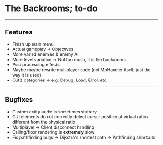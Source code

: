 # The Backrooms; to-do

---
## Features
- Finish up main menu
- Actual gameplay
    -> Objectives
- More varied enemies & enemy AI
- More level variation
    -> Not too much, it is the backrooms
- Post processing effects
- Maybe maybe rewrite multiplayer code (not MpHandler itself, just the way it is used)
- Out() categories
    -> e.g. Debug, Load, Error, etc.

---
## Bugfixes
- Custom entity audio is sometimes stuttery
- GUI elements do not correctly detect cursor position at virtual ratios different from the physical ratio
- Multiplayer
    -> Client disconnect handling
- Ceiling/floor rendering is **extremely** slow
- Fix pathfinding bugs
    -> Dijkstra's shortest path
    -> Pathfinding shortcuts